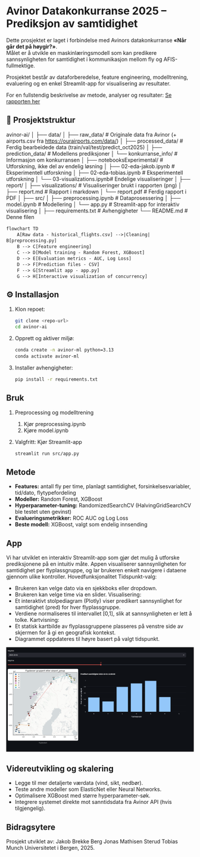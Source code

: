 # Avinor Datakonkurranse 2025 – Prediksjon av samtidighet

Dette prosjektet er laget i forbindelse med Avinors datakonkurranse **«Når går det på høygir?»**.  
Målet er å utvikle en maskinlæringsmodell som kan predikere sannsynligheten for samtidighet i kommunikasjon mellom fly og AFIS-fullmektige.  

Prosjektet består av dataforberedelse, feature engineering, modelltrening, evaluering og en enkel Streamlit-app for visualisering av resultater.

For en fullstendig beskrivelse av metode, analyser og resultater:
[Se rapporten her](report/report.pdf)

## 📂 Prosjektstruktur

avinor-ai/
│
├── data/
│   ├── raw_data/              # Originale data fra Avinor (+ airports.csv fra https://ourairports.com/data/)
│   ├── processed_data/        # Ferdig bearbeidede data (train/val/test/predict_oct2025)
│   ├── prediction_data/       # Modellens prediksjoner
│   └── konkurranse_info/      # Informasjon om konkurransen
│
├── notebooksExperimental/     # Utforskning, ikke del av endelig løsning
│   ├── 02-eda-jakob.ipynb     # Eksperimentell utforskning
│   ├── 02-eda-tobias.ipynb    # Eksperimentell utforskning
│   └── 03-visualizations.ipynb# Endelige visualiseringer
│
├── report/
│   ├── visualizations/        # Visualiseringer brukt i rapporten (png)
│   ├── report.md              # Rapport i markdown
│   └── report.pdf             # Ferdig rapport i PDF
│
├── src/
│   ├── preprocessing.ipynb    # Dataprosessering
│   ├── model.ipynb            # Modellering
│   └── app.py                 # Streamlit-app for interaktiv visualisering
│
├── requirements.txt           # Avhengigheter
└── README.md                  # Denne filen


```mermaid
flowchart TD
    A[Raw data - historical_flights.csv] -->|Cleaning| B[preprocessing.py]
    B --> C[Feature engineering]
    C --> D[Model training - Random Forest, XGBoost]
    D --> E[Evaluation metrics - AUC, Log Loss]
    D --> F[Prediction files - CSV]
    F --> G[Streamlit app - app.py]
    G --> H[Interactive visualization of concurrency]
```

## ⚙️ Installasjon

1. Klon repoet:
   ```bash
   git clone <repo-url>
   cd avinor-ai
   ```

2. Opprett og aktiver miljø:
    ```bash
    conda create -n avinor-ml python=3.13
    conda activate avinor-ml
    ```

3. Installer avhengigheter:
    ```bash
    pip install -r requirements.txt
    ```

## Bruk
1. Preprocessing og modelltrening
    1. Kjør preprocessing.ipynb
    2. Kjøre model.ipynb

2. Valgfritt: Kjør Streamlit-app
    ```bash
    streamlit run src/app.py
    ```

## Metode
- **Features:** antall fly per time, planlagt samtidighet, forsinkelsesvariabler, tid/dato, flytypefordeling  
- **Modeller:** Random Forest, XGBoost  
- **Hyperparameter-tuning:** RandomizedSearchCV (HalvingGridSearchCV ble testet uten gevinst)  
- **Evalueringsmetrikker:** ROC AUC og Log Loss  
- **Beste modell:** XGBoost, valgt som endelig innsending  

## App
Vi har utviklet en interaktiv Streamlit-app som gjør det mulig å utforske prediksjonene på en intuitiv måte.
Appen visualiserer sannsynligheten for samtidighet per flyplassgruppe, og lar brukeren enkelt navigere i dataene gjennom ulike kontroller.
Hovedfunksjonalitet
Tidspunkt-valg:
* Brukeren kan velge dato via en sjekkboks eller dropdown.
* Brukeren kan velge time via en slider.
Visualisering:
* Et interaktivt stolpediagram (Plotly) viser predikert sannsynlighet for samtidighet (pred) for hver flyplassgruppe.
* Verdiene normaliseres til intervallet [0,1], slik at sannsynligheten er lett å tolke.
Kartvisning:
* Et statisk kartbilde av flyplassgruppene plasseres på venstre side av skjermen for å gi en geografisk kontekst.
* Diagrammet oppdateres til høyre basert på valgt tidspunkt.

![Streamlit-app](report/visualizations/Streamlit.png)


## Videreutvikling og skalering
* Legge til mer detaljerte værdata (vind, sikt, nedbør).
* Teste andre modeller som ElasticNet eller Neural Networks.
* Optimalisere XGBoost med større hyperparameter-søk.
* Integrere systemet direkte mot sanntidsdata fra Avinor API (hvis tilgjengelig).


## Bidragsytere
Prosjekt utviklet av:
Jakob Brekke Berg
Jonas Mathisen Sterud
Tobias Munch
Universitetet i Bergen, 2025.

